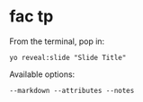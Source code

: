 
# fac tp

From the terminal, pop in:

  ```yo reveal:slide "Slide Title"```

Available options:

 ```--markdown --attributes --notes```
